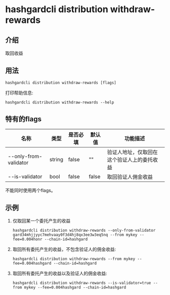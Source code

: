 # hashgardcli distribution withdraw-rewards

## 介绍

取回收益

## 用法

```
hashgardcli distribution withdraw-rewards [flags]
```

打印帮助信息:

```
hashgardcli distribution withdraw-rewards --help
```

## 特有的flags

| 名称                | 类型   | 是否必填 | 默认值  | 功能描述        |
| --------------------- | -----  | -------- | -------- | ------------------------------------------------------------------- |
| --only-from-validator | string | false    | ""       | 验证人地址，仅取回在这个验证人上的委托收益 |
| --is-validator        | bool   | false    | false    | 取回验证人佣金收益 |

不能同时使用两个flags。

## 示例

1. 仅取回某一个委托产生的收益
    ```
    hashgardcli distribution withdraw-rewards --only-from-validator gard34mhjjyyc7mehvaay0f3d4hj8qx3ee3w3eq5nq --from mykey --fee=0.004honr --chain-id=hashgard
    ```
2. 取回所有委托产生的收益，不包含验证人的佣金收益:
    ```
    hashgardcli distribution withdraw-rewards --from mykey --fee=0.004hashgard --chain-id=hashgard
    ```
3. 取回所有委托产生的收益以及验证人的佣金收益:
    ```
    hashgardcli distribution withdraw-rewards --is-validator=true --from mykey --fee=0.004hashgard --chain-id=hashgard
    ```